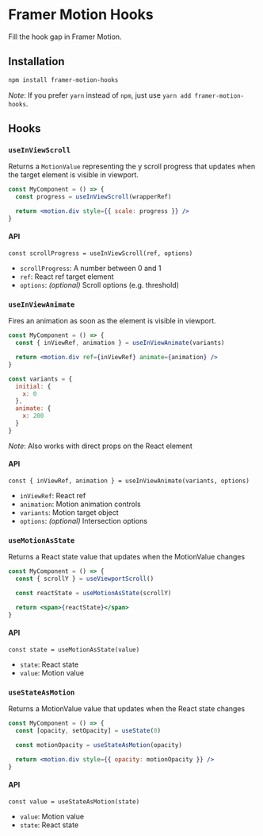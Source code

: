 # Framer Motion Hooks

Fill the hook gap in Framer Motion.

## Installation

```bash
npm install framer-motion-hooks
```

_Note_: If you prefer `yarn` instead of `npm`, just use `yarn add framer-motion-hooks`.

## Hooks

### `useInViewScroll`

Returns a `MotionValue` representing the y scroll progress that updates when the target element is visible in viewport.

```jsx
const MyComponent = () => {
  const progress = useInViewScroll(wrapperRef)

  return <motion.div style={{ scale: progress }} />
}
```

#### API

`const scrollProgress = useInViewScroll(ref, options)`

- `scrollProgress`: A number between 0 and 1
- `ref`: React ref target element
- `options`: _(optional)_ Scroll options (e.g. threshold)

### `useInViewAnimate`

Fires an animation as soon as the element is visible in viewport.

```jsx
const MyComponent = () => {
  const { inViewRef, animation } = useInViewAnimate(variants)

  return <motion.div ref={inViewRef} animate={animation} />
}

const variants = {
  initial: {
    x: 0
  },
  animate: {
    x: 200
  }
}
```

_Note_: Also works with direct props on the React element

#### API

`const { inViewRef, animation } = useInViewAnimate(variants, options)`

- `inViewRef`: React ref
- `animation`: Motion animation controls
- `variants`: Motion target object
- `options`: _(optional)_ Intersection options

### `useMotionAsState`

Returns a React state value that updates when the MotionValue changes

```jsx
const MyComponent = () => {
  const { scrollY } = useViewportScroll()

  const reactState = useMotionAsState(scrollY)

  return <span>{reactState}</span>
}
```

#### API

`const state = useMotionAsState(value)`

- `state`: React state
- `value`: Motion value

### `useStateAsMotion`

Returns a MotionValue value that updates when the React state changes

```jsx
const MyComponent = () => {
  const [opacity, setOpacity] = useState(0)

  const motionOpacity = useStateAsMotion(opacity)

  return <motion.div style={{ opacity: motionOpacity }} />
}
```

#### API

`const value = useStateAsMotion(state)`

- `value`: Motion value
- `state`: React state
